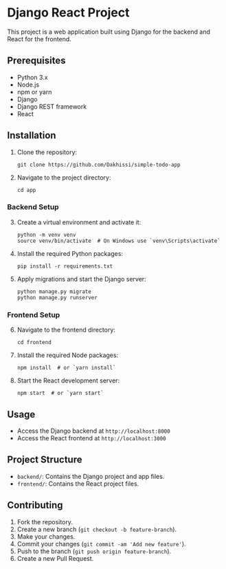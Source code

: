 # Django React Project

This project is a web application built using Django for the backend and React for the frontend.

## Prerequisites

- Python 3.x
- Node.js
- npm or yarn
- Django
- Django REST framework
- React

## Installation

1. Clone the repository:
    ```
    git clone https://github.com/Dakhissi/simple-todo-app
    ```
2. Navigate to the project directory:
    ```
    cd app
    ```

### Backend Setup

3. Create a virtual environment and activate it:
    ```
    python -m venv venv
    source venv/bin/activate  # On Windows use `venv\Scripts\activate`
    ```
4. Install the required Python packages:
    ```
    pip install -r requirements.txt
    ```
5. Apply migrations and start the Django server:
    ```
    python manage.py migrate
    python manage.py runserver
    ```

### Frontend Setup

6. Navigate to the frontend directory:
    ```
    cd frontend
    ```
7. Install the required Node packages:
    ```
    npm install  # or `yarn install`
    ```
8. Start the React development server:
    ```
    npm start  # or `yarn start`
    ```

## Usage

- Access the Django backend at `http://localhost:8000`
- Access the React frontend at `http://localhost:3000`

## Project Structure

- `backend/`: Contains the Django project and app files.
- `frontend/`: Contains the React project files.

## Contributing

1. Fork the repository.
2. Create a new branch (`git checkout -b feature-branch`).
3. Make your changes.
4. Commit your changes (`git commit -am 'Add new feature'`).
5. Push to the branch (`git push origin feature-branch`).
6. Create a new Pull Request.
